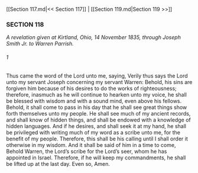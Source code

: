 [[Section 117.md|<< Section 117]]  |  [[Section 119.md|Section 119 >>]]

### SECTION 118

*A revelation given at Kirtland, Ohio, 14 November 1835, through Joseph Smith Jr. to Warren Parrish.*

###### 1
Thus came the word of the Lord unto me, saying, Verily thus says the Lord unto my servant Joseph concerning my servant Warren: Behold, his sins are forgiven him because of his desires to do the works of righteousness; therefore, inasmuch as he will continue to hearken unto my voice, he shall be blessed with wisdom and with a sound mind, even above his fellows. Behold, it shall come to pass in his day that he shall see great things show forth themselves unto my people. He shall see much of my ancient records, and shall know of hidden things, and shall be endowed with a knowledge of hidden languages. And if he desires, and shall seek it at my hand, he shall be privileged with writing much of my word as a scribe unto me, for the benefit of my people. Therefore, this shall be his calling until I shall order it otherwise in my wisdom. And it shall be said of him in a time to come, Behold Warren, the Lord’s scribe for the Lord’s seer, whom he has appointed in Israel. Therefore, if he will keep my commandments, he shall be lifted up at the last day. Even so, Amen.